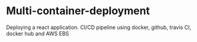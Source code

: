 # Multi-container-deployment
Deploying a react application.
CI/CD pipeline using 
docker, github, travis CI, docker hub and AWS EBS


